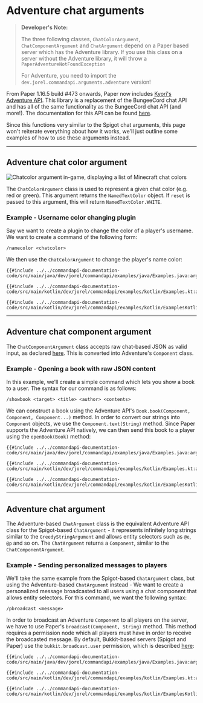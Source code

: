 # Adventure chat arguments

> **Developer's Note:**
>
> The three following classes, `ChatColorArgument`, `ChatComponentArgument` and `ChatArgument` depend on a Paper based server which has the Adventure library. If you use this class on a server without the Adventure library, it will throw a `PaperAdventureNotFoundException`
> 
> For Adventure, you need to import the `dev.jorel.commandapi.arguments.adventure` version!

From Paper 1.16.5 build #473 onwards, Paper now includes [Kyori's Adventure API](https://github.com/KyoriPowered/adventure-platform). This library is a replacement of the BungeeCord chat API and has all of the same functionality as the BungeeCord chat API (and more!). The documentation for this API can be found [here](https://docs.adventure.kyori.net/index.html).

Since this functions very similar to the Spigot chat arguments, this page won't reiterate everything about how it works, we'll just outline some examples of how to use these arguments instead.

-----

## Adventure chat color argument

![Chatcolor argument in-game, displaying a list of Minecraft chat colors](./images/arguments/chatcolor.png)

The `ChatColorArgument` class is used to represent a given chat color (e.g. red or green). This argument returns the `NamedTextColor` object. If `reset` is passed to this argument, this will return `NamedTextColor.WHITE`.

<div class="example">

### Example - Username color changing plugin

Say we want to create a plugin to change the color of a player's username. We want to create a command of the following form:

```mccmd
/namecolor <chatcolor>
```

We then use the `ChatColorArgument` to change the player's name color:

<div class="multi-pre">

```java,Java
{{#include ../../commandapi-documentation-code/src/main/java/dev/jorel/commandapi/examples/java/Examples.java:argumentChatAdventure1}}
```

```kotlin,Kotlin
{{#include ../../commandapi-documentation-code/src/main/kotlin/dev/jorel/commandapi/examples/kotlin/Examples.kt:argumentChatAdventure1}}
```

```kotlin,Kotlin_DSL
{{#include ../../commandapi-documentation-code/src/main/kotlin/dev/jorel/commandapi/examples/kotlin/ExamplesKotlinDSL.kt:argumentChatAdventure1}}
```

</div>

</div>

-----

## Adventure chat component argument

The `ChatComponentArgument` class accepts raw chat-based JSON as valid input, as declared [here](https://minecraft.gamepedia.com/Raw_JSON_text_format). This is converted into Adventure's `Component` class.

<div class="example">

### Example - Opening a book with raw JSON content

In this example, we'll create a simple command which lets you show a book to a user. The syntax for our command is as follows:

```mccmd
/showbook <target> <title> <author> <contents>
```

We can construct a book using the Adventure API's `Book.book(Component, Component, Component...)` method. In order to convert our strings into `Component` objects, we use the `Component.text(String)` method. Since Paper supports the Adventure API natively, we can then send this book to a player using the `openBook(Book)` method:

<div class="multi-pre">

```java,Java
{{#include ../../commandapi-documentation-code/src/main/java/dev/jorel/commandapi/examples/java/Examples.java:argumentChatAdventure2}}
```

```kotlin,Kotlin
{{#include ../../commandapi-documentation-code/src/main/kotlin/dev/jorel/commandapi/examples/kotlin/Examples.kt:argumentChatAdventure2}}
```

```kotlin,Kotlin_DSL
{{#include ../../commandapi-documentation-code/src/main/kotlin/dev/jorel/commandapi/examples/kotlin/ExamplesKotlinDSL.kt:argumentChatAdventure2}}
```

</div>

</div>

-----

## Adventure chat argument

The Adventure-based `ChatArgument` class is the equivalent Adventure API class for the Spigot-based `ChatArgument` - it represents infinitely long strings similar to the `GreedyStringArgument` and allows entity selectors such as `@e`, `@p` and so on. The `ChatArgument` returns a `Component`, similar to the `ChatComponentArgument`.

<div class="example">

### Example - Sending personalized messages to players

We'll take the same example from the Spigot-based `ChatArgument` class, but using the Adventure-based `ChatArgument` instead - We want to create a personalized message broadcasted to all users using a chat component that allows entity selectors. For this command, we want the following syntax:

```mccmd
/pbroadcast <message>
```

In order to broadcast an Adventure `Component` to all players on the server, we have to use Paper's `broadcast(Component, String)` method. This method requires a permission node which all players must have in order to receive the broadcasted message. By default, Bukkit-based servers (Spigot and Paper) use the `bukkit.broadcast.user` permission, which is described [here](https://bukkit.fandom.com/wiki/CraftBukkit_Commands#Additional_Permissions):

<div class="multi-pre">

```java,Java
{{#include ../../commandapi-documentation-code/src/main/java/dev/jorel/commandapi/examples/java/Examples.java:argumentChatAdventure3}}
```

```kotlin,Kotlin
{{#include ../../commandapi-documentation-code/src/main/kotlin/dev/jorel/commandapi/examples/kotlin/Examples.kt:argumentChatAdventure3}}
```

```kotlin,Kotlin_DSL
{{#include ../../commandapi-documentation-code/src/main/kotlin/dev/jorel/commandapi/examples/kotlin/ExamplesKotlinDSL.kt:argumentChatAdventure3}}
```

</div>

</div>
